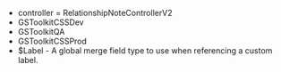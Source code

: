 * controller = RelationshipNoteControllerV2
* GSToolkitCSSDev
* GSToolkitQA
* GSToolkitCSSProd
* $Label - A global merge field type to use when referencing a custom label.
